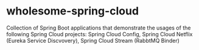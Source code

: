 # wholesome-spring-cloud
Collection of Spring Boot applications that demonstrate the usages of the following Spring Cloud projects: Spring Cloud Config, Spring Cloud Netflix (Eureka Service Discvovery), Spring Cloud Stream (RabbtMQ Binder)
